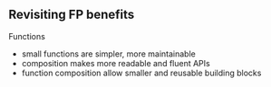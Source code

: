 ## Revisiting FP benefits

Functions
- small functions are simpler, more maintainable
- composition makes more readable and fluent APIs
- function composition allow smaller and reusable building blocks
